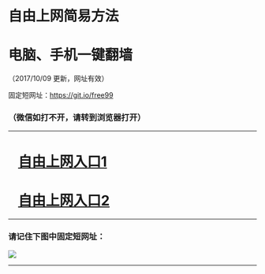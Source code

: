﻿# 自由上网简易方法

# 电脑、手机一键翻墙

（2017/10/09 更新，网址有效）

固定短网址：https://git.io/free99

### （微信如打不开，请转到浏览器打开）


***





# &nbsp;&nbsp; <a href="http://ft232517943.fwq-tz-1001.info/fwqtz01.html?t=10090015073 " target="_blank">自由上网入口1</a>
# &nbsp;&nbsp; <a href="http://ft159708023.fwq-tz-1002.info/fwqtz02.html?t=100900113237 " target="_blank">自由上网入口2</a>
***

### 请记住下图中固定短网址：

<img src="https://s3-us-west-2.amazonaws.com/fwq-1001/yjfq-20170905okok.png" /> 


***

